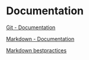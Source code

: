 # Documentation

[Git - Documentation](https://git-scm.com/doc)

  

[Markdown - Documentation](https://guides.github.com/features/mastering-markdown)

  

[Markdown bestpractices](https://www.markdownguide.org/basic-syntax/)